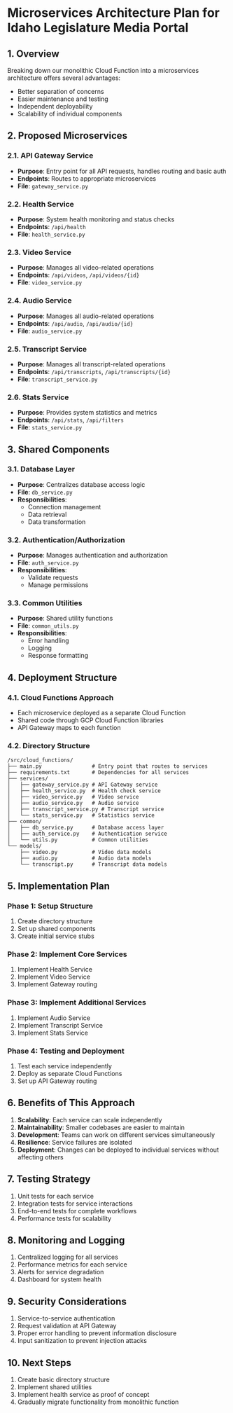 # Microservices Architecture Plan for Idaho Legislature Media Portal

## 1. Overview

Breaking down our monolithic Cloud Function into a microservices architecture offers several advantages:
- Better separation of concerns
- Easier maintenance and testing
- Independent deployability
- Scalability of individual components

## 2. Proposed Microservices

### 2.1. API Gateway Service
- **Purpose**: Entry point for all API requests, handles routing and basic auth
- **Endpoints**: Routes to appropriate microservices
- **File**: `gateway_service.py`

### 2.2. Health Service
- **Purpose**: System health monitoring and status checks
- **Endpoints**: `/api/health`
- **File**: `health_service.py`

### 2.3. Video Service
- **Purpose**: Manages all video-related operations
- **Endpoints**: `/api/videos`, `/api/videos/{id}`
- **File**: `video_service.py`

### 2.4. Audio Service
- **Purpose**: Manages all audio-related operations
- **Endpoints**: `/api/audio`, `/api/audio/{id}`
- **File**: `audio_service.py`

### 2.5. Transcript Service
- **Purpose**: Manages all transcript-related operations
- **Endpoints**: `/api/transcripts`, `/api/transcripts/{id}`
- **File**: `transcript_service.py`

### 2.6. Stats Service
- **Purpose**: Provides system statistics and metrics
- **Endpoints**: `/api/stats`, `/api/filters`
- **File**: `stats_service.py`

## 3. Shared Components

### 3.1. Database Layer
- **Purpose**: Centralizes database access logic
- **File**: `db_service.py`
- **Responsibilities**:
  - Connection management
  - Data retrieval
  - Data transformation

### 3.2. Authentication/Authorization
- **Purpose**: Manages authentication and authorization
- **File**: `auth_service.py`
- **Responsibilities**:
  - Validate requests
  - Manage permissions

### 3.3. Common Utilities
- **Purpose**: Shared utility functions
- **File**: `common_utils.py`
- **Responsibilities**:
  - Error handling
  - Logging
  - Response formatting

## 4. Deployment Structure

### 4.1. Cloud Functions Approach
- Each microservice deployed as a separate Cloud Function
- Shared code through GCP Cloud Function libraries
- API Gateway maps to each function

### 4.2. Directory Structure
```
/src/cloud_functions/
├── main.py                # Entry point that routes to services
├── requirements.txt       # Dependencies for all services
├── services/
│   ├── gateway_service.py # API Gateway service
│   ├── health_service.py  # Health check service
│   ├── video_service.py   # Video service
│   ├── audio_service.py   # Audio service
│   ├── transcript_service.py # Transcript service
│   └── stats_service.py   # Statistics service
├── common/
│   ├── db_service.py      # Database access layer
│   ├── auth_service.py    # Authentication service
│   └── utils.py           # Common utilities
└── models/
    ├── video.py           # Video data models
    ├── audio.py           # Audio data models
    └── transcript.py      # Transcript data models
```

## 5. Implementation Plan

### Phase 1: Setup Structure
1. Create directory structure
2. Set up shared components
3. Create initial service stubs

### Phase 2: Implement Core Services
1. Implement Health Service
2. Implement Video Service
3. Implement Gateway routing

### Phase 3: Implement Additional Services
1. Implement Audio Service
2. Implement Transcript Service
3. Implement Stats Service

### Phase 4: Testing and Deployment
1. Test each service independently
2. Deploy as separate Cloud Functions
3. Set up API Gateway routing

## 6. Benefits of This Approach

1. **Scalability**: Each service can scale independently
2. **Maintainability**: Smaller codebases are easier to maintain
3. **Development**: Teams can work on different services simultaneously
4. **Resilience**: Service failures are isolated
5. **Deployment**: Changes can be deployed to individual services without affecting others

## 7. Testing Strategy

1. Unit tests for each service
2. Integration tests for service interactions
3. End-to-end tests for complete workflows
4. Performance tests for scalability

## 8. Monitoring and Logging

1. Centralized logging for all services
2. Performance metrics for each service
3. Alerts for service degradation
4. Dashboard for system health

## 9. Security Considerations

1. Service-to-service authentication
2. Request validation at API Gateway
3. Proper error handling to prevent information disclosure
4. Input sanitization to prevent injection attacks

## 10. Next Steps

1. Create basic directory structure
2. Implement shared utilities
3. Implement health service as proof of concept
4. Gradually migrate functionality from monolithic function